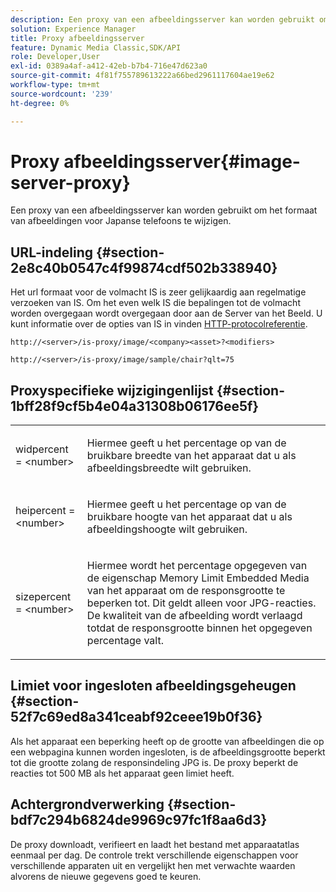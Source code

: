 ```yaml
---
description: Een proxy van een afbeeldingsserver kan worden gebruikt om het formaat van afbeeldingen voor Japanse telefoons te wijzigen.
solution: Experience Manager
title: Proxy afbeeldingsserver
feature: Dynamic Media Classic,SDK/API
role: Developer,User
exl-id: 0389a4af-a412-42eb-b7b4-716e47d623a0
source-git-commit: 4f81f755789613222a66bed2961117604ae19e62
workflow-type: tm+mt
source-wordcount: '239'
ht-degree: 0%

---
```


# Proxy afbeeldingsserver{#image-server-proxy}

Een proxy van een afbeeldingsserver kan worden gebruikt om het formaat van afbeeldingen voor Japanse telefoons te wijzigen.

## URL-indeling {#section-2e8c40b0547c4f99874cdf502b338940}

Het url formaat voor de volmacht IS is zeer gelijkaardig aan regelmatige verzoeken van IS. Om het even welk IS die bepalingen tot de volmacht worden overgegaan wordt overgegaan door aan de Server van het Beeld. U kunt informatie over de opties van IS in vinden [HTTP-protocolreferentie](../../is-api/http-ref/image-serving-api-ref/c-http-protocol-reference/c-introduction/c-introduction.md#concept-dbbd5241bc6248ad9b9d7f6c635c311e).

`http://<server>/is-proxy/image/<company><asset>?<modifiers>`

`http://<server>/is-proxy/image/sample/chair?qlt=75`

## Proxyspecifieke wijzigingenlijst {#section-1bff28f9cf5b4e04a31308b06176ee5f}

<table id="simpletable_40C1DFB183B54A79BCF65D51ED480CE0"> 
 <tr class="strow"> 
  <td class="stentry"> <p><span class="codeph"> widpercent = &lt;number&gt;</span> </p></td> 
  <td class="stentry"> <p>Hiermee geeft u het percentage op van de bruikbare breedte van het apparaat dat u als afbeeldingsbreedte wilt gebruiken. </p></td> 
 </tr> 
 <tr class="strow"> 
  <td class="stentry"> <p><span class="codeph"> heipercent = &lt;number&gt;</span> </p></td> 
  <td class="stentry"> <p>Hiermee geeft u het percentage op van de bruikbare hoogte van het apparaat dat u als afbeeldingshoogte wilt gebruiken. </p></td> 
 </tr> 
 <tr class="strow"> 
  <td class="stentry"> <p><span class="codeph"> sizepercent = &lt;number&gt;</span> </p></td> 
  <td class="stentry"> <p>Hiermee wordt het percentage opgegeven van de eigenschap Memory Limit Embedded Media van het apparaat om de responsgrootte te beperken tot. Dit geldt alleen voor JPG-reacties. De kwaliteit van de afbeelding wordt verlaagd totdat de responsgrootte binnen het opgegeven percentage valt. </p></td> 
 </tr> 
</table>

## Limiet voor ingesloten afbeeldingsgeheugen {#section-52f7c69ed8a341ceabf92ceee19b0f36}

Als het apparaat een beperking heeft op de grootte van afbeeldingen die op een webpagina kunnen worden ingesloten, is de afbeeldingsgrootte beperkt tot die grootte zolang de responsindeling JPG is. De proxy beperkt de reacties tot 500 MB als het apparaat geen limiet heeft.

## Achtergrondverwerking {#section-bdf7c294b6824de9969c97fc1f8aa6d3}

De proxy downloadt, verifieert en laadt het bestand met apparaatatlas eenmaal per dag. De controle trekt verschillende eigenschappen voor verschillende apparaten uit en vergelijkt hen met verwachte waarden alvorens de nieuwe gegevens goed te keuren.
